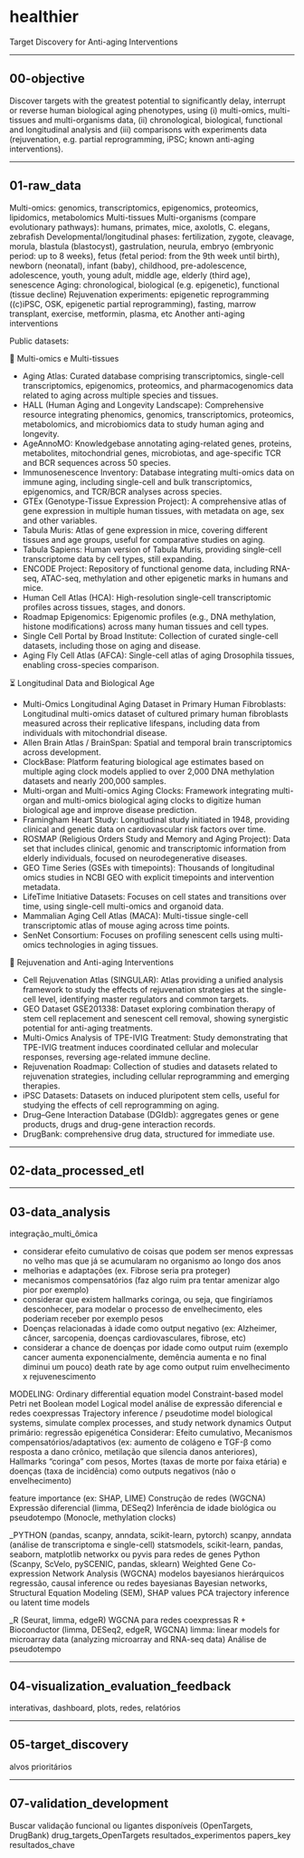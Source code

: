 # healthier

Target Discovery for Anti-aging Interventions

------------------------------------------------

## 00-objective

Discover targets with the greatest potential to significantly delay, interrupt or reverse human biological aging phenotypes, using (i) multi-omics, multi-tissues and multi-organisms data, (ii) chronological, biological, functional and longitudinal analysis and (iii) comparisons with experiments data (rejuvenation, e.g. partial reprogramming, iPSC; known anti-aging interventions).

------------------------------------------------

## 01-raw_data

Multi-omics: genomics, transcriptomics, epigenomics, proteomics, lipidomics, metabolomics
Multi-tissues
Multi-organisms (compare evolutionary pathways): humans, primates, mice, axolotls, C. elegans, zebrafish
Developmental/longitudinal phases: fertilization, zygote, cleavage, morula, blastula (blastocyst), gastrulation, neurula, embryo (embryonic period: up to 8 weeks), fetus (fetal period: from the 9th week until birth), newborn (neonatal), infant (baby), childhood, pre-adolescence, adolescence, youth, young adult, middle age, elderly (third age), senescence
Aging: chronological, biological (e.g. epigenetic), functional (tissue decline)
Rejuvenation experiments: epigenetic reprogramming ((c)iPSC, OSK, epigenetic partial reprogramming), fasting, marrow transplant, exercise, metformin, plasma, etc
Another anti-aging interventions

Public datasets:

🧬 Multi-omics e Multi-tissues
- Aging Atlas: Curated database comprising transcriptomics, single-cell transcriptomics, epigenomics, proteomics, and pharmacogenomics data related to aging across multiple species and tissues.
- HALL (Human Aging and Longevity Landscape): Comprehensive resource integrating phenomics, genomics, transcriptomics, proteomics, metabolomics, and microbiomics data to study human aging and longevity.
- AgeAnnoMO: Knowledgebase annotating aging-related genes, proteins, metabolites, mitochondrial genes, microbiotas, and age-specific TCR and BCR sequences across 50 species.
- Immunosenescence Inventory: Database integrating multi-omics data on immune aging, including single-cell and bulk transcriptomics, epigenomics, and TCR/BCR analyses across species.
- GTEx (Genotype-Tissue Expression Project): A comprehensive atlas of gene expression in multiple human tissues, with metadata on age, sex and other variables.
- Tabula Muris: Atlas of gene expression in mice, covering different tissues and age groups, useful for comparative studies on aging.
- Tabula Sapiens: Human version of Tabula Muris, providing single-cell transcriptome data by cell types, still expanding.
- ENCODE Project: Repository of functional genome data, including RNA-seq, ATAC-seq, methylation and other epigenetic marks in humans and mice.
- Human Cell Atlas (HCA): High-resolution single-cell transcriptomic profiles across tissues, stages, and donors.
- Roadmap Epigenomics: Epigenomic profiles (e.g., DNA methylation, histone modifications) across many human tissues and cell types.
- Single Cell Portal by Broad Institute: Collection of curated single-cell datasets, including those on aging and disease.
- Aging Fly Cell Atlas (AFCA): Single-cell atlas of aging Drosophila tissues, enabling cross-species comparison.

⏳ Longitudinal Data and Biological Age
- Multi-Omics Longitudinal Aging Dataset in Primary Human Fibroblasts: Longitudinal multi-omics dataset of cultured primary human fibroblasts measured across their replicative lifespans, including data from individuals with mitochondrial disease.
- Allen Brain Atlas / BrainSpan: Spatial and temporal brain transcriptomics across development.
- ClockBase: Platform featuring biological age estimates based on multiple aging clock models applied to over 2,000 DNA methylation datasets and nearly 200,000 samples.
- Multi-organ and Multi-omics Aging Clocks: Framework integrating multi-organ and multi-omics biological aging clocks to digitize human biological age and improve disease prediction.
- Framingham Heart Study: Longitudinal study initiated in 1948, providing clinical and genetic data on cardiovascular risk factors over time.
- ROSMAP (Religious Orders Study and Memory and Aging Project): Data set that includes clinical, genomic and transcriptomic information from elderly individuals, focused on neurodegenerative diseases.
- GEO Time Series (GSEs with timepoints): Thousands of longitudinal omics studies in NCBI GEO with explicit timepoints and intervention metadata.
- LifeTime Initiative Datasets: Focuses on cell states and transitions over time, using single-cell multi-omics and organoid data.
- Mammalian Aging Cell Atlas (MACA): Multi-tissue single-cell transcriptomic atlas of mouse aging across time points.
- SenNet Consortium: Focuses on profiling senescent cells using multi-omics technologies in aging tissues.

🔬 Rejuvenation and Anti-aging Interventions
- Cell Rejuvenation Atlas (SINGULAR): Atlas providing a unified analysis framework to study the effects of rejuvenation strategies at the single-cell level, identifying master regulators and common targets.
- GEO Dataset GSE201338: Dataset exploring combination therapy of stem cell replacement and senescent cell removal, showing synergistic potential for anti-aging treatments.
- Multi-Omics Analysis of TPE-IVIG Treatment: Study demonstrating that TPE-IVIG treatment induces coordinated cellular and molecular responses, reversing age-related immune decline.
- Rejuvenation Roadmap: Collection of studies and datasets related to rejuvenation strategies, including cellular reprogramming and emerging therapies.
- iPSC Datasets: Datasets on induced pluripotent stem cells, useful for studying the effects of cell reprogramming on aging.
- Drug–Gene Interaction Database (DGIdb): aggregates genes or gene products, drugs and drug-gene interaction records.
- DrugBank: comprehensive drug data, structured for immediate use.

------------------------------------------------

## 02-data_processed_etl

------------------------------------------------

## 03-data_analysis

integração_multi_ômica
- considerar efeito cumulativo de coisas que podem ser menos expressas no velho mas que já se acumularam no organismo ao longo dos anos
- melhorias e adaptações (ex. Fibrose seria pra proteger)
- mecanismos compensatórios (faz algo ruim pra tentar amenizar algo pior por exemplo) 
- considerar que existem hallmarks coringa, ou seja, que fingiríamos desconhecer, para modelar o processo de envelhecimento, eles poderiam receber por exemplo pesos
- Doenças relacionadas à idade como output negativo (ex: Alzheimer, câncer, sarcopenia, doenças cardiovasculares, fibrose, etc)
- considerar a chance de doenças por idade como output ruim (exemplo cancer aumenta exponencialmente, demência aumenta e no final diminui um pouco)
death rate by age como output ruim
envelhecimento x rejuvenescimento

MODELING:
Ordinary differential equation model
Constraint-based model
Petri net
Boolean model
Logical model
análise de expressão diferencial e redes coexpressas
Trajectory inference / pseudotime
model biological systems, simulate complex processes, and study network dynamics
Output primário: regressão epigenética
Considerar: Efeito cumulativo, Mecanismos compensatórios/adaptativos (ex: aumento de colágeno e TGF-β como resposta a dano crônico, metilação que silencia danos anteriores), Hallmarks “coringa” com pesos, Mortes (taxas de morte por faixa etária) e doenças (taxa de incidência) como outputs negativos (não o envelhecimento)

feature importance (ex: SHAP, LIME)
Construção de redes (WGCNA)
Expressão diferencial (limma, DESeq2)
Inferência de idade biológica ou pseudotempo (Monocle, methylation clocks)

_PYTHON (pandas, scanpy, anndata, scikit-learn, pytorch)
scanpy, anndata (análise de transcriptoma e single-cell)
statsmodels, scikit-learn, pandas, seaborn, matplotlib
networkx ou pyvis para redes de genes
Python (Scanpy, ScVelo, pySCENIC, pandas, sklearn)
Weighted Gene Co-expression Network Analysis (WGCNA)
modelos bayesianos hierárquicos
regressão, causal inference ou redes bayesianas
Bayesian networks, Structural Equation Modeling (SEM), SHAP values
PCA 
trajectory inference ou latent time models

_R (Seurat, limma, edgeR) 
WGCNA para redes coexpressas
R + Bioconductor (limma, DESeq2, edgeR, WGCNA)
limma: linear models for microarray data (analyzing microarray and RNA-seq data)
Análise de pseudotempo

------------------------------------------------

## 04-visualization_evaluation_feedback

interativas, dashboard, plots, redes, relatórios

-----------------------------------------------

## 05-target_discovery

alvos prioritários

-----------------------------------------------

## 07-validation_development

Buscar validação funcional ou ligantes disponíveis (OpenTargets, DrugBank)
drug_targets_OpenTargets
resultados_experimentos
papers_key
resultados_chave

